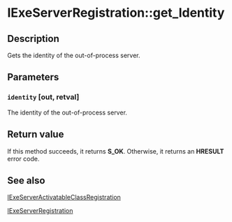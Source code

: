 # IExeServerRegistration::get_Identity

## Description

Gets the identity of the out-of-process server.

## Parameters

### `identity` [out, retval]

The identity of the out-of-process server.

## Return value

If this method succeeds, it returns **S_OK**. Otherwise, it returns an **HRESULT** error code.

## See also

[IExeServerActivatableClassRegistration](https://learn.microsoft.com/windows/desktop/api/activationregistration/nn-activationregistration-iexeserveractivatableclassregistration)

[IExeServerRegistration](https://learn.microsoft.com/windows/desktop/api/activationregistration/nn-activationregistration-iexeserverregistration)